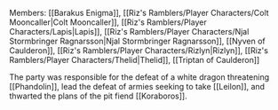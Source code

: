 Members: [[Barakus Enigma]], [[Riz's Ramblers/Player Characters/Colt Mooncaller|Colt Mooncaller]], [[Riz's Ramblers/Player Characters/Lapis|Lapis]], [[Riz's Ramblers/Player Characters/Njal Stormbringer Ragnarsson|Njal Stormbringer Ragnarsson]], [[Nyven of Caulderon]], [[Riz's Ramblers/Player Characters/Rizlyn|Rizlyn]], [[Riz's Ramblers/Player Characters/Thelid|Thelid]], [[Triptan of Caulderon]]

The party was responsible for the defeat of a white dragon threatening [[Phandolin]], lead the defeat of armies seeking to take [[Leilon]], and thwarted the plans of the pit fiend [[Koraboros]].